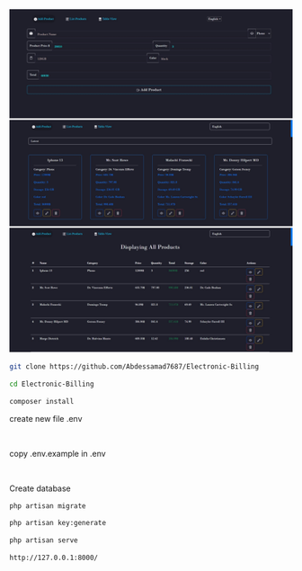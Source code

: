 

<img src="https://github.com/Abdessamad7687/Electronic-Billing/blob/main/public/assets/images/demo.jpg" width="800" alt="Product Logo">

<img src="https://github.com/Abdessamad7687/Electronic-Billing/blob/main/public/assets/images/Cards.jpg" width="800" alt="Product Logo">

<img src="https://github.com/Abdessamad7687/Electronic-Billing/blob/main/public/assets/images/table.jpg" width="800" alt="Product Logo">





```bash
git clone https://github.com/Abdessamad7687/Electronic-Billing
```


```bash
cd Electronic-Billing
```



```bash
composer install
```
<p> create new file .env  </p>
<br>
<p> copy .env.example in .env </p>
<br>
<p> Create database  </p>


```bash
php artisan migrate
```


```bash
php artisan key:generate
```

```bash
php artisan serve
```

```bash
http://127.0.0.1:8000/
```


